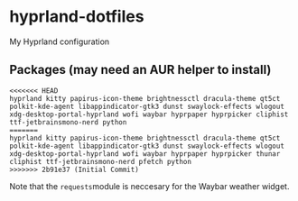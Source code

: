 # hyprland-dotfiles
My Hyprland configuration

## Packages (may need an AUR helper to install)
```
<<<<<<< HEAD
hyprland kitty papirus-icon-theme brightnessctl dracula-theme qt5ct polkit-kde-agent libappindicator-gtk3 dunst swaylock-effects wlogout xdg-desktop-portal-hyprland wofi waybar hyprpaper hyprpicker cliphist ttf-jetbrainsmono-nerd python
=======
hyprland kitty papirus-icon-theme brightnessctl dracula-theme qt5ct polkit-kde-agent libappindicator-gtk3 dunst swaylock-effects wlogout xdg-desktop-portal-hyprland wofi waybar hyprpaper hyprpicker thunar cliphist ttf-jetbrainsmono-nerd pfetch python
>>>>>>> 2b91e37 (Initial Commit)
```
Note that the ```requests```module is neccesary for the Waybar weather widget. 

